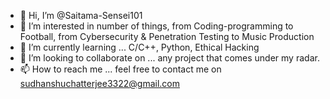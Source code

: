 - 👋 Hi, I’m @Saitama-Sensei101
- 👀 I’m interested in number of things, from Coding-programming to Football, from Cybersecurity & Penetration Testing to Music Production
- 🌱 I’m currently learning ... C/C++, Python, Ethical Hacking
- 💞️ I’m looking to collaborate on ... any project that comes under my radar.
- 📫 How to reach me ... feel free to contact me on sudhanshuchatterjee3322@gmail.com

<!---
Saitama-Sensei101/Saitama-Sensei101 is a ✨ special ✨ repository because its `README.md` (this file) appears on your GitHub profile.
You can click the Preview link to take a look at your changes.
--->
